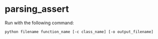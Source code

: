 # parsing_assert

Run with the following command:

```bash
python filename function_name [-c class_name] [-o output_filename]
```
